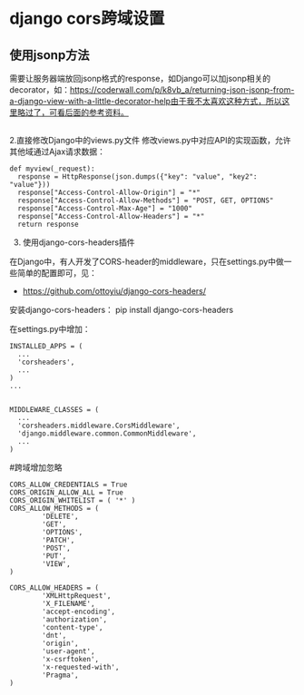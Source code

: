 # django cors跨域设置

## 使用jsonp方法

需要让服务器端放回jsonp格式的response，如Django可以加jsonp相关的decorator，如：https://coderwall.com/p/k8vb_a/returning-json-jsonp-from-a-django-view-with-a-little-decorator-help由于我不太喜欢这种方式，所以这里略过了，可看后面的参考资料。

## 

2.直接修改Django中的views.py文件
修改views.py中对应API的实现函数，允许其他域通过Ajax请求数据：

```
def myview(_request):
  response = HttpResponse(json.dumps({"key": "value", "key2": "value"}))
  response["Access-Control-Allow-Origin"] = "*"
  response["Access-Control-Allow-Methods"] = "POST, GET, OPTIONS"
  response["Access-Control-Max-Age"] = "1000"
  response["Access-Control-Allow-Headers"] = "*"
  return response
```

3. 使用django-cors-headers插件

在Django中，有人开发了CORS-header的middleware，只在settings.py中做一些简单的配置即可，见：
* https://github.com/ottoyiu/django-cors-headers/

安装django-cors-headers： pip install django-cors-headers

在settings.py中增加：

```
INSTALLED_APPS = (
  ...
  'corsheaders',
  ...
)
...


MIDDLEWARE_CLASSES = (
  ...
  'corsheaders.middleware.CorsMiddleware',
  'django.middleware.common.CommonMiddleware',
  ...
)
```

#跨域增加忽略

```
CORS_ALLOW_CREDENTIALS = True
CORS_ORIGIN_ALLOW_ALL = True
CORS_ORIGIN_WHITELIST = ( '*' )
CORS_ALLOW_METHODS = (
        'DELETE',
        'GET',
        'OPTIONS',
        'PATCH',
        'POST',
        'PUT',
        'VIEW',
)

CORS_ALLOW_HEADERS = (
        'XMLHttpRequest',
        'X_FILENAME',
        'accept-encoding',
        'authorization',
        'content-type',
        'dnt',
        'origin',
        'user-agent',
        'x-csrftoken',
        'x-requested-with',
        'Pragma',
)
```

